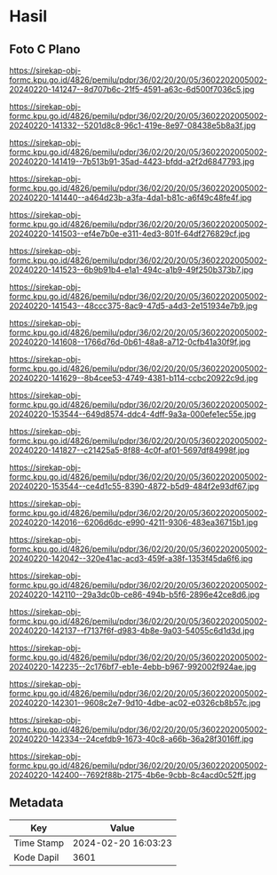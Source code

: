# Hasil

## Foto C Plano

https://sirekap-obj-formc.kpu.go.id/4826/pemilu/pdpr/36/02/20/20/05/3602202005002-20240220-141247--8d707b6c-21f5-4591-a63c-6d500f7036c5.jpg

https://sirekap-obj-formc.kpu.go.id/4826/pemilu/pdpr/36/02/20/20/05/3602202005002-20240220-141332--5201d8c8-96c1-419e-8e97-08438e5b8a3f.jpg

https://sirekap-obj-formc.kpu.go.id/4826/pemilu/pdpr/36/02/20/20/05/3602202005002-20240220-141419--7b513b91-35ad-4423-bfdd-a2f2d6847793.jpg

https://sirekap-obj-formc.kpu.go.id/4826/pemilu/pdpr/36/02/20/20/05/3602202005002-20240220-141440--a464d23b-a3fa-4da1-b81c-a6f49c48fe4f.jpg

https://sirekap-obj-formc.kpu.go.id/4826/pemilu/pdpr/36/02/20/20/05/3602202005002-20240220-141503--ef4e7b0e-e311-4ed3-801f-64df276829cf.jpg

https://sirekap-obj-formc.kpu.go.id/4826/pemilu/pdpr/36/02/20/20/05/3602202005002-20240220-141523--6b9b91b4-e1a1-494c-a1b9-49f250b373b7.jpg

https://sirekap-obj-formc.kpu.go.id/4826/pemilu/pdpr/36/02/20/20/05/3602202005002-20240220-141543--48ccc375-8ac9-47d5-a4d3-2e151934e7b9.jpg

https://sirekap-obj-formc.kpu.go.id/4826/pemilu/pdpr/36/02/20/20/05/3602202005002-20240220-141608--1766d76d-0b61-48a8-a712-0cfb41a30f9f.jpg

https://sirekap-obj-formc.kpu.go.id/4826/pemilu/pdpr/36/02/20/20/05/3602202005002-20240220-141629--8b4cee53-4749-4381-b114-ccbc20922c9d.jpg

https://sirekap-obj-formc.kpu.go.id/4826/pemilu/pdpr/36/02/20/20/05/3602202005002-20240220-153544--649d8574-ddc4-4dff-9a3a-000efe1ec55e.jpg

https://sirekap-obj-formc.kpu.go.id/4826/pemilu/pdpr/36/02/20/20/05/3602202005002-20240220-141827--c21425a5-8f88-4c0f-af01-5697df84998f.jpg

https://sirekap-obj-formc.kpu.go.id/4826/pemilu/pdpr/36/02/20/20/05/3602202005002-20240220-153544--ce4d1c55-8390-4872-b5d9-484f2e93df67.jpg

https://sirekap-obj-formc.kpu.go.id/4826/pemilu/pdpr/36/02/20/20/05/3602202005002-20240220-142016--6206d6dc-e990-4211-9306-483ea36715b1.jpg

https://sirekap-obj-formc.kpu.go.id/4826/pemilu/pdpr/36/02/20/20/05/3602202005002-20240220-142042--320e41ac-acd3-459f-a38f-1353f45da6f6.jpg

https://sirekap-obj-formc.kpu.go.id/4826/pemilu/pdpr/36/02/20/20/05/3602202005002-20240220-142110--29a3dc0b-ce86-494b-b5f6-2896e42ce8d6.jpg

https://sirekap-obj-formc.kpu.go.id/4826/pemilu/pdpr/36/02/20/20/05/3602202005002-20240220-142137--f7137f6f-d983-4b8e-9a03-54055c6d1d3d.jpg

https://sirekap-obj-formc.kpu.go.id/4826/pemilu/pdpr/36/02/20/20/05/3602202005002-20240220-142235--2c176bf7-eb1e-4ebb-b967-992002f924ae.jpg

https://sirekap-obj-formc.kpu.go.id/4826/pemilu/pdpr/36/02/20/20/05/3602202005002-20240220-142301--9608c2e7-9d10-4dbe-ac02-e0326cb8b57c.jpg

https://sirekap-obj-formc.kpu.go.id/4826/pemilu/pdpr/36/02/20/20/05/3602202005002-20240220-142334--24cefdb9-1673-40c8-a66b-36a28f3016ff.jpg

https://sirekap-obj-formc.kpu.go.id/4826/pemilu/pdpr/36/02/20/20/05/3602202005002-20240220-142400--7692f88b-2175-4b6e-9cbb-8c4acd0c52ff.jpg


## Metadata

| Key        | Value               |
| ---------- | ------------------- |
| Time Stamp | 2024-02-20 16:03:23 |
| Kode Dapil | 3601                |



